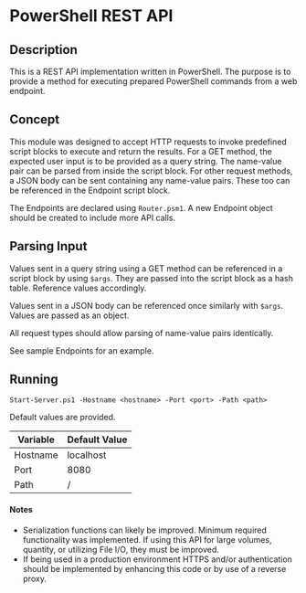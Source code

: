 # PowerShell REST API

## Description
This is a REST API implementation written in PowerShell. The purpose is to provide a method for executing prepared PowerShell commands from a web endpoint.

## Concept
This module was designed to accept HTTP requests to invoke predefined script blocks to execute and return the results. For a GET method, the expected user input is to be provided as a query string. The name-value pair can be parsed from inside the script block. For other request methods, a JSON body can be sent containing any name-value pairs. These too can be referenced in the Endpoint script block.

The Endpoints are declared using `Router.psm1`. A new Endpoint object should be created to include more API calls.

## Parsing Input
Values sent in a query string using a GET method can be referenced in a script block by using `$args`. They are passed into the script block as a hash table. Reference values accordingly.

Values sent in a JSON body can be referenced once similarly with `$args`. Values are passed as an object.

All request types should allow parsing of name-value pairs identically.

See sample Endpoints for an example.

## Running
`Start-Server.ps1 -Hostname <hostname> -Port <port> -Path <path>`

Default values are provided.

Variable | Default Value
---| -----
Hostname | localhost
Port | 8080
Path | /

#### Notes
- Serialization functions can likely be improved. Minimum required functionality was implemented. If using this API for large volumes, quantity, or utilizing File I/O, they must be improved.
- If being used in a production environment HTTPS and/or authentication should be implemented by enhancing this code or by use of a reverse proxy.
